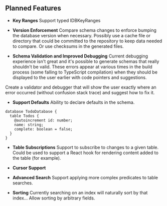 ## Planned Features

- **Key Ranges** Support typed IDBKeyRanges

- **Version Enforcement** Compare schema changes to enforce bumping the database version when necessary. Possibly use a cache file or directory that could be committed to the repository to keep data needed to compare. Or use checksums in the generated files.

- **Schema Validation and Improved Debugging** Current debugging experience isn't great and it's possible to generate schemas that really shouldn't be valid. These errors appear at various times in the build process (some falling to TypeScript compilation) when they should be displayed to the user earlier with code pointers and suggestions.

Create a validator and debugger that will show the user exactly where an error occurred (without confusion stack trace) and suggest how to fix it.

- **Support Defaults** Ability to declare defaults in the schema.

```
database TodoDatabase {
  table Todos {
    @autoincrement id: number;
    name: string;
    complete: boolean = false;
  }
}
```

- **Table Subscriptions** Support to subscribe to changes to a given table. Could be used to support a React hook for rendering content added to the table (for example).

- **Cursor Support**

- **Advanced Search** Support applying more complex predicates to table searches.

- **Sorting** Currently searching on an index will naturally sort by that index... Allow sorting by arbitrary fields.
